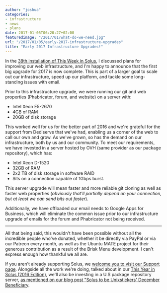 ```yaml
---
author: "joshua"
categories:
- infrastructure
- news
- plans
date: 2017-01-05T06:20:27+02:00
featuredimage: "/2017/01/what-do-we-need.jpg"
url: "/2017/01/05/early-2017-infrastructure-upgrades"
title: "Early 2017 Infrastructure Upgrades!"
---
```


In the [38th installation of This Week in Solus](/2016/11/01/this-week-in-solus-install-38/), I discussed plans for improving our web infrastructure, and I'm happy to announce that the first big upgrade for 2017 is now complete. This is part of a larger 
goal to scale out our infrastructure, speed up our platform, and tackle some long-standing issues with email.

Prior to this infrastructure upgrade, we were running our git and web properties (Phabricator, forum, and website) on a server with:

- Intel Xeon E5-2670
- 4GB of RAM
- 20GB of disk storage

This worked well for us for the better part of 2016 and we're grateful for the support from Dediserve that we've had, enabling us a corner of the web to call our own and grow. As we've grown, so has the demand on our infrastructure, both by us and 
our community. To meet our requirements,  we have invested in a server hosted by OVH (same provider as our package repository), which has:

- Intel Xeon D-1520
- 32GB of RAM
- 2x2 TB of disk storage in software RAID
- Sits on a connection capable of 1Gbps burst.

This server upgrade will mean faster and more reliable git cloning as well as faster web properties (*obviously that'll partially depend on your connection, but at least we can send bits out faster*).

Additionally, we have offloaded our email needs to Google Apps for Business, which will eliminate the common issue prior to our infrastructure upgrade of emails for the forum and Phabricator not being received.

---

All that being said, this wouldn't have been possible without all the incredible people who've donated, whether it be directly via PayPal or via our Patreon every month, as well as the Ubuntu MATE project for their generous contribution as a result of 
the Brisk Menu development. I can't express enough how thankful we all are. 

If you aren't already supporting Solus, we [welcome you to visit our Support page](/support). Alongside all the work we're doing, talked about in our [This Year in Solus (2016 Edition)](/2017/01/03/this-year-in-solus-2016-edition), we'll also be investing in a 
U.S package repository server, [as mentioned on our blog post "Solus to be Unixstickers' December Beneficiary](/2016/12/01/solus-to-be-unixstickers-december-beneficiary).